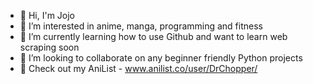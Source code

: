 - 👋 Hi, I'm Jojo
- 👀 I’m interested in anime, manga, programming and fitness
- 🌱 I’m currently learning how to use Github and want to learn web scraping soon
- 💞️ I’m looking to collaborate on any beginner friendly Python projects
- 📖 Check out my AniList - www.anilist.co/user/DrChopper/
<!---
a-jojo/a-jojo is a ✨ special ✨ repository because its `README.md` (this file) appears on your GitHub profile.
You can click the Preview link to take a look at your changes.
--->
